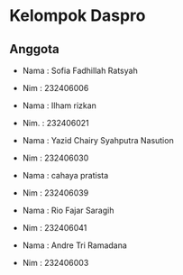 # Kelompok Daspro

## Anggota

- Nama : Sofia Fadhillah Ratsyah
- Nim : 232406006

- Nama : Ilham rizkan 
- Nim.   : 232406021

- Nama : Yazid Chairy Syahputra Nasution
- Nim    : 232406030

- Nama : cahaya pratista
- Nim : 232406039

- Nama : Rio Fajar Saragih
- Nim : 232406041

- Nama : Andre Tri Ramadana
- Nim : 232406003
